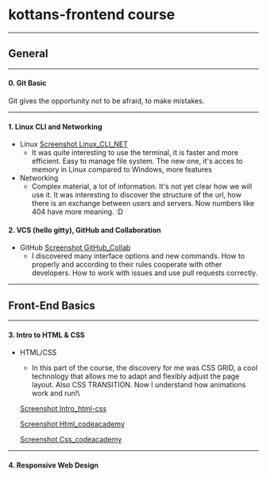 # kottans-frontend course

------------
## General
------------

#### 0. Git Basic
Git gives  the opportunity not to be afraid, to make mistakes.

------------

#### 1. Linux CLI and Networking
- Linux [Screenshot Linux_CLI_NET](task_linux_cli/linux_surv.png)
    - It was quite interesting to use the terminal, it is faster and more efficient.
    Easy to manage file system. The new one, it's acces to memory in Linux compared 
    to Windows, more features
- Networking
    - Complex material, a lot of information. It's not yet clear how we will use it.
    It was interesting to discover the structure of the url, how there is an exchange
    between users and servers. Now numbers like 404 have more meaning. :D 

#### 2. VCS (hello gitty), GitHub and Collaboration
- GitHub [Screenshot GitHub_Collab](task_git_collaboration/git_collaboration.png)
    - I discovered many interface options and new commands. How to properly and according 
    to their rules cooperate with other developers. How to work with issues and use pull 
    requests correctly.

------------
## Front-End Basics
------------

#### 3. Intro to HTML & CSS
- HTML/CSS
    - In this part of the course, the discovery for me was CSS GRID, a cool technology that allows me to adapt and flexibly adjust the page layout. 
    Also CSS TRANSITION. Now I understand how animations work and run!\
    
    [Screenshot Intro_html-css](task_intro_html_css/intro_html_css.png)

    [Screenshot Html_codeacademy](task_intro_html_css/html_codeacademy.png)

    [Screenshot Css_codeacademy](task_intro_html_css/css_codeacademy.png)

------------

#### 4. Responsive Web Design
